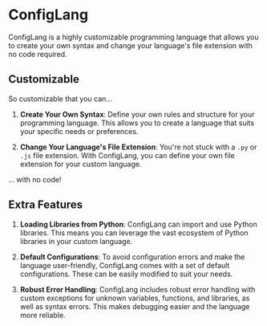 # ConfigLang

ConfigLang is a highly customizable programming language that allows you to create your own syntax and change your language's file extension with no code required.

## Customizable

So customizable that you can...

1. **Create Your Own Syntax**: Define your own rules and structure for your programming language. This allows you to create a language that suits your specific needs or preferences.

2. **Change Your Language's File Extension**: You're not stuck with a `.py` or `.js` file extension. With ConfigLang, you can define your own file extension for your custom language.

... with no code!

## Extra Features

1. **Loading Libraries from Python**: ConfigLang can import and use Python libraries. This means you can leverage the vast ecosystem of Python libraries in your custom language.

2. **Default Configurations**: To avoid configuration errors and make the language user-friendly, ConfigLang comes with a set of default configurations. These can be easily modified to suit your needs.

3. **Robust Error Handling**: ConfigLang includes robust error handling with custom exceptions for unknown variables, functions, and libraries, as well as syntax errors. This makes debugging easier and the language more reliable.
